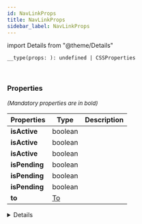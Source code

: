 ```yaml
---
id: NavLinkProps
title: NavLinkProps
sidebar_label: NavLinkProps
---
```


import Details from "@theme/Details"


```tsx
__type(props: ): undefined | CSSProperties
```
<br/>



### Properties

<font size="2"><i>(Mandatory properties are in bold)</i></font>

| Properties | Type | Description |
| --------- | ---- | ----------- |
| **isActive** | boolean |  |
| **isActive** | boolean |  |
| **isActive** | boolean |  |
| **isPending** | boolean |  |
| **isPending** | boolean |  |
| **isPending** | boolean |  |
| **to** | [To](/framework-api/types/To.md) |  |


<Details summary={<summary><b>Additional properties for advanced use cases</b></summary>}><div>

| Properties | Type | Description |
| --------- | ---- | ----------- |
| about | string |  |
| accessKey | string |  |
| aria-activedescendant | string | Identifies the currently active element when DOM focus is on a composite widget, textbox, group, or application. |
| aria-atomic | Booleanish | Indicates whether assistive technologies will present all, or only parts of, the changed region based on the change notifications defined by the aria-relevant attribute. |
| aria-autocomplete | inline \| both \| none \| list | Indicates whether inputting text could trigger display of one or more predictions of the user's intended value for an input and specifies how predictions would be<br/>presented if they are made. |
| aria-braillelabel | string | Defines a string value that labels the current element, which is intended to be converted into Braille. |
| aria-brailleroledescription | string | Defines a human-readable, author-localized abbreviated description for the role of an element, which is intended to be converted into Braille. |
| aria-busy | Booleanish |  |
| aria-checked | boolean \| false \| mixed \| true | Indicates the current "checked" state of checkboxes, radio buttons, and other widgets. |
| aria-colcount | number | Defines the total number of columns in a table, grid, or treegrid. |
| aria-colindex | number | Defines an element's column index or position with respect to the total number of columns within a table, grid, or treegrid. |
| aria-colindextext | string | Defines a human readable text alternative of aria-colindex. |
| aria-colspan | number | Defines the number of columns spanned by a cell or gridcell within a table, grid, or treegrid. |
| aria-controls | string | Identifies the element (or elements) whose contents or presence are controlled by the current element. |
| aria-current | boolean \| false \| time \| location \| page \| true \| step \| date | Indicates the element that represents the current item within a container or set of related elements. |
| aria-describedby | string | Identifies the element (or elements) that describes the object. |
| aria-description | string | Defines a string value that describes or annotates the current element. |
| aria-details | string | Identifies the element that provides a detailed, extended description for the object. |
| aria-disabled | Booleanish | Indicates that the element is perceivable but disabled, so it is not editable or otherwise operable. |
| aria-dropeffect | link \| none \| copy \| move \| execute \| popup | Indicates what functions can be performed when a dragged object is released on the drop target. |
| aria-errormessage | string | Identifies the element that provides an error message for the object. |
| aria-expanded | Booleanish | Indicates whether the element, or another grouping element it controls, is currently expanded or collapsed. |
| aria-flowto | string | Identifies the next element (or elements) in an alternate reading order of content which, at the user's discretion,<br/>allows assistive technology to override the general default of reading in document source order. |
| aria-grabbed | Booleanish | Indicates an element's "grabbed" state in a drag-and-drop operation. |
| aria-haspopup | boolean \| false \| grid \| dialog \| menu \| listbox \| true \| tree | Indicates the availability and type of interactive popup element, such as menu or dialog, that can be triggered by an element. |
| aria-hidden | Booleanish | Indicates whether the element is exposed to an accessibility API. |
| aria-invalid | boolean \| false \| true \| grammar \| spelling | Indicates the entered value does not conform to the format expected by the application. |
| aria-keyshortcuts | string | Indicates keyboard shortcuts that an author has implemented to activate or give focus to an element. |
| aria-label | string | Defines a string value that labels the current element. |
| aria-labelledby | string | Identifies the element (or elements) that labels the current element. |
| aria-level | number | Defines the hierarchical level of an element within a structure. |
| aria-live | off \| assertive \| polite | Indicates that an element will be updated, and describes the types of updates the user agents, assistive technologies, and user can expect from the live region. |
| aria-modal | Booleanish | Indicates whether an element is modal when displayed. |
| aria-multiline | Booleanish | Indicates whether a text box accepts multiple lines of input or only a single line. |
| aria-multiselectable | Booleanish | Indicates that the user may select more than one item from the current selectable descendants. |
| aria-orientation | horizontal \| vertical | Indicates whether the element's orientation is horizontal, vertical, or unknown/ambiguous. |
| aria-owns | string | Identifies an element (or elements) in order to define a visual, functional, or contextual parent/child relationship<br/>between DOM elements where the DOM hierarchy cannot be used to represent the relationship. |
| aria-placeholder | string | Defines a short hint (a word or short phrase) intended to aid the user with data entry when the control has no value.<br/>A hint could be a sample value or a brief description of the expected format. |
| aria-posinset | number | Defines an element's number or position in the current set of listitems or treeitems. Not required if all elements in the set are present in the DOM. |
| aria-pressed | boolean \| false \| mixed \| true | Indicates the current "pressed" state of toggle buttons. |
| aria-readonly | Booleanish | Indicates that the element is not editable, but is otherwise operable. |
| aria-relevant | all \| text \| additions \| additions removals \| additions text \| removals \| removals additions \| removals text \| text additions \| text removals | Indicates what notifications the user agent will trigger when the accessibility tree within a live region is modified. |
| aria-required | Booleanish | Indicates that user input is required on the element before a form may be submitted. |
| aria-roledescription | string | Defines a human-readable, author-localized description for the role of an element. |
| aria-rowcount | number | Defines the total number of rows in a table, grid, or treegrid. |
| aria-rowindex | number | Defines an element's row index or position with respect to the total number of rows within a table, grid, or treegrid. |
| aria-rowindextext | string | Defines a human readable text alternative of aria-rowindex. |
| aria-rowspan | number | Defines the number of rows spanned by a cell or gridcell within a table, grid, or treegrid. |
| aria-selected | Booleanish | Indicates the current "selected" state of various widgets. |
| aria-setsize | number | Defines the number of items in the current set of listitems or treeitems. Not required if all elements in the set are present in the DOM. |
| aria-sort | none \| other \| ascending \| descending | Indicates if items in a table or grid are sorted in ascending or descending order. |
| aria-valuemax | number | Defines the maximum allowed value for a range widget. |
| aria-valuemin | number | Defines the minimum allowed value for a range widget. |
| aria-valuenow | number | Defines the current value for a range widget. |
| aria-valuetext | string | Defines the human readable text alternative of aria-valuenow for a range widget. |
| autoCapitalize | string |  |
| autoCorrect | string |  |
| autoFocus | boolean |  |
| autoSave | string |  |
| caseSensitive | boolean |  |
| children | ReactNode \|  |  |
| className | string \|  |  |
| color | string |  |
| content | string |  |
| contentEditable | inherit \| Booleanish |  |
| contextMenu | string |  |
| dangerouslySetInnerHTML |  |  |
| datatype | string |  |
| defaultChecked | boolean |  |
| defaultValue | string \| number \|  |  |
| dir | string |  |
| download | any |  |
| draggable | Booleanish |  |
| end | boolean |  |
| hidden | boolean |  |
| hrefLang | string |  |
| id | string |  |
| inlist | any |  |
| inputMode | search \| numeric \| none \| url \| text \| decimal \| tel \| email | Hints at the type of data that might be entered by the user while editing the element or its contents |
| is | string | Specify that a standard HTML element should behave like a defined custom built-in element |
| itemID | string |  |
| itemProp | string |  |
| itemRef | string |  |
| itemScope | boolean |  |
| itemType | string |  |
| lang | string |  |
| media | string |  |
| nonce | string |  |
| onAbort | ReactEventHandler<HTMLAnchorElement\> |  |
| onAbortCapture | ReactEventHandler<HTMLAnchorElement\> |  |
| onAnimationEnd | AnimationEventHandler<HTMLAnchorElement\> |  |
| onAnimationEndCapture | AnimationEventHandler<HTMLAnchorElement\> |  |
| onAnimationIteration | AnimationEventHandler<HTMLAnchorElement\> |  |
| onAnimationIterationCapture | AnimationEventHandler<HTMLAnchorElement\> |  |
| onAnimationStart | AnimationEventHandler<HTMLAnchorElement\> |  |
| onAnimationStartCapture | AnimationEventHandler<HTMLAnchorElement\> |  |
| onAuxClick | MouseEventHandler<HTMLAnchorElement\> |  |
| onAuxClickCapture | MouseEventHandler<HTMLAnchorElement\> |  |
| onBeforeInput | FormEventHandler<HTMLAnchorElement\> |  |
| onBeforeInputCapture | FormEventHandler<HTMLAnchorElement\> |  |
| onBlur | FocusEventHandler<HTMLAnchorElement\> |  |
| onBlurCapture | FocusEventHandler<HTMLAnchorElement\> |  |
| onCanPlay | ReactEventHandler<HTMLAnchorElement\> |  |
| onCanPlayCapture | ReactEventHandler<HTMLAnchorElement\> |  |
| onCanPlayThrough | ReactEventHandler<HTMLAnchorElement\> |  |
| onCanPlayThroughCapture | ReactEventHandler<HTMLAnchorElement\> |  |
| onChange | FormEventHandler<HTMLAnchorElement\> |  |
| onChangeCapture | FormEventHandler<HTMLAnchorElement\> |  |
| onClick | MouseEventHandler<HTMLAnchorElement\> |  |
| onClickCapture | MouseEventHandler<HTMLAnchorElement\> |  |
| onCompositionEnd | CompositionEventHandler<HTMLAnchorElement\> |  |
| onCompositionEndCapture | CompositionEventHandler<HTMLAnchorElement\> |  |
| onCompositionStart | CompositionEventHandler<HTMLAnchorElement\> |  |
| onCompositionStartCapture | CompositionEventHandler<HTMLAnchorElement\> |  |
| onCompositionUpdate | CompositionEventHandler<HTMLAnchorElement\> |  |
| onCompositionUpdateCapture | CompositionEventHandler<HTMLAnchorElement\> |  |
| onContextMenu | MouseEventHandler<HTMLAnchorElement\> |  |
| onContextMenuCapture | MouseEventHandler<HTMLAnchorElement\> |  |
| onCopy | ClipboardEventHandler<HTMLAnchorElement\> |  |
| onCopyCapture | ClipboardEventHandler<HTMLAnchorElement\> |  |
| onCut | ClipboardEventHandler<HTMLAnchorElement\> |  |
| onCutCapture | ClipboardEventHandler<HTMLAnchorElement\> |  |
| onDoubleClick | MouseEventHandler<HTMLAnchorElement\> |  |
| onDoubleClickCapture | MouseEventHandler<HTMLAnchorElement\> |  |
| onDrag | DragEventHandler<HTMLAnchorElement\> |  |
| onDragCapture | DragEventHandler<HTMLAnchorElement\> |  |
| onDragEnd | DragEventHandler<HTMLAnchorElement\> |  |
| onDragEndCapture | DragEventHandler<HTMLAnchorElement\> |  |
| onDragEnter | DragEventHandler<HTMLAnchorElement\> |  |
| onDragEnterCapture | DragEventHandler<HTMLAnchorElement\> |  |
| onDragExit | DragEventHandler<HTMLAnchorElement\> |  |
| onDragExitCapture | DragEventHandler<HTMLAnchorElement\> |  |
| onDragLeave | DragEventHandler<HTMLAnchorElement\> |  |
| onDragLeaveCapture | DragEventHandler<HTMLAnchorElement\> |  |
| onDragOver | DragEventHandler<HTMLAnchorElement\> |  |
| onDragOverCapture | DragEventHandler<HTMLAnchorElement\> |  |
| onDragStart | DragEventHandler<HTMLAnchorElement\> |  |
| onDragStartCapture | DragEventHandler<HTMLAnchorElement\> |  |
| onDrop | DragEventHandler<HTMLAnchorElement\> |  |
| onDropCapture | DragEventHandler<HTMLAnchorElement\> |  |
| onDurationChange | ReactEventHandler<HTMLAnchorElement\> |  |
| onDurationChangeCapture | ReactEventHandler<HTMLAnchorElement\> |  |
| onEmptied | ReactEventHandler<HTMLAnchorElement\> |  |
| onEmptiedCapture | ReactEventHandler<HTMLAnchorElement\> |  |
| onEncrypted | ReactEventHandler<HTMLAnchorElement\> |  |
| onEncryptedCapture | ReactEventHandler<HTMLAnchorElement\> |  |
| onEnded | ReactEventHandler<HTMLAnchorElement\> |  |
| onEndedCapture | ReactEventHandler<HTMLAnchorElement\> |  |
| onError | ReactEventHandler<HTMLAnchorElement\> |  |
| onErrorCapture | ReactEventHandler<HTMLAnchorElement\> |  |
| onFocus | FocusEventHandler<HTMLAnchorElement\> |  |
| onFocusCapture | FocusEventHandler<HTMLAnchorElement\> |  |
| onGotPointerCapture | PointerEventHandler<HTMLAnchorElement\> |  |
| onGotPointerCaptureCapture | PointerEventHandler<HTMLAnchorElement\> |  |
| onInput | FormEventHandler<HTMLAnchorElement\> |  |
| onInputCapture | FormEventHandler<HTMLAnchorElement\> |  |
| onInvalid | FormEventHandler<HTMLAnchorElement\> |  |
| onInvalidCapture | FormEventHandler<HTMLAnchorElement\> |  |
| onKeyDown | KeyboardEventHandler<HTMLAnchorElement\> |  |
| onKeyDownCapture | KeyboardEventHandler<HTMLAnchorElement\> |  |
| onKeyPress | KeyboardEventHandler<HTMLAnchorElement\> |  |
| onKeyPressCapture | KeyboardEventHandler<HTMLAnchorElement\> |  |
| onKeyUp | KeyboardEventHandler<HTMLAnchorElement\> |  |
| onKeyUpCapture | KeyboardEventHandler<HTMLAnchorElement\> |  |
| onLoad | ReactEventHandler<HTMLAnchorElement\> |  |
| onLoadCapture | ReactEventHandler<HTMLAnchorElement\> |  |
| onLoadedData | ReactEventHandler<HTMLAnchorElement\> |  |
| onLoadedDataCapture | ReactEventHandler<HTMLAnchorElement\> |  |
| onLoadedMetadata | ReactEventHandler<HTMLAnchorElement\> |  |
| onLoadedMetadataCapture | ReactEventHandler<HTMLAnchorElement\> |  |
| onLoadStart | ReactEventHandler<HTMLAnchorElement\> |  |
| onLoadStartCapture | ReactEventHandler<HTMLAnchorElement\> |  |
| onLostPointerCapture | PointerEventHandler<HTMLAnchorElement\> |  |
| onLostPointerCaptureCapture | PointerEventHandler<HTMLAnchorElement\> |  |
| onMouseDown | MouseEventHandler<HTMLAnchorElement\> |  |
| onMouseDownCapture | MouseEventHandler<HTMLAnchorElement\> |  |
| onMouseEnter | MouseEventHandler<HTMLAnchorElement\> |  |
| onMouseLeave | MouseEventHandler<HTMLAnchorElement\> |  |
| onMouseMove | MouseEventHandler<HTMLAnchorElement\> |  |
| onMouseMoveCapture | MouseEventHandler<HTMLAnchorElement\> |  |
| onMouseOut | MouseEventHandler<HTMLAnchorElement\> |  |
| onMouseOutCapture | MouseEventHandler<HTMLAnchorElement\> |  |
| onMouseOver | MouseEventHandler<HTMLAnchorElement\> |  |
| onMouseOverCapture | MouseEventHandler<HTMLAnchorElement\> |  |
| onMouseUp | MouseEventHandler<HTMLAnchorElement\> |  |
| onMouseUpCapture | MouseEventHandler<HTMLAnchorElement\> |  |
| onPaste | ClipboardEventHandler<HTMLAnchorElement\> |  |
| onPasteCapture | ClipboardEventHandler<HTMLAnchorElement\> |  |
| onPause | ReactEventHandler<HTMLAnchorElement\> |  |
| onPauseCapture | ReactEventHandler<HTMLAnchorElement\> |  |
| onPlay | ReactEventHandler<HTMLAnchorElement\> |  |
| onPlayCapture | ReactEventHandler<HTMLAnchorElement\> |  |
| onPlaying | ReactEventHandler<HTMLAnchorElement\> |  |
| onPlayingCapture | ReactEventHandler<HTMLAnchorElement\> |  |
| onPointerCancel | PointerEventHandler<HTMLAnchorElement\> |  |
| onPointerCancelCapture | PointerEventHandler<HTMLAnchorElement\> |  |
| onPointerDown | PointerEventHandler<HTMLAnchorElement\> |  |
| onPointerDownCapture | PointerEventHandler<HTMLAnchorElement\> |  |
| onPointerEnter | PointerEventHandler<HTMLAnchorElement\> |  |
| onPointerEnterCapture | PointerEventHandler<HTMLAnchorElement\> |  |
| onPointerLeave | PointerEventHandler<HTMLAnchorElement\> |  |
| onPointerLeaveCapture | PointerEventHandler<HTMLAnchorElement\> |  |
| onPointerMove | PointerEventHandler<HTMLAnchorElement\> |  |
| onPointerMoveCapture | PointerEventHandler<HTMLAnchorElement\> |  |
| onPointerOut | PointerEventHandler<HTMLAnchorElement\> |  |
| onPointerOutCapture | PointerEventHandler<HTMLAnchorElement\> |  |
| onPointerOver | PointerEventHandler<HTMLAnchorElement\> |  |
| onPointerOverCapture | PointerEventHandler<HTMLAnchorElement\> |  |
| onPointerUp | PointerEventHandler<HTMLAnchorElement\> |  |
| onPointerUpCapture | PointerEventHandler<HTMLAnchorElement\> |  |
| onProgress | ReactEventHandler<HTMLAnchorElement\> |  |
| onProgressCapture | ReactEventHandler<HTMLAnchorElement\> |  |
| onRateChange | ReactEventHandler<HTMLAnchorElement\> |  |
| onRateChangeCapture | ReactEventHandler<HTMLAnchorElement\> |  |
| onReset | FormEventHandler<HTMLAnchorElement\> |  |
| onResetCapture | FormEventHandler<HTMLAnchorElement\> |  |
| onResize | ReactEventHandler<HTMLAnchorElement\> |  |
| onResizeCapture | ReactEventHandler<HTMLAnchorElement\> |  |
| onScroll | UIEventHandler<HTMLAnchorElement\> |  |
| onScrollCapture | UIEventHandler<HTMLAnchorElement\> |  |
| onSeeked | ReactEventHandler<HTMLAnchorElement\> |  |
| onSeekedCapture | ReactEventHandler<HTMLAnchorElement\> |  |
| onSeeking | ReactEventHandler<HTMLAnchorElement\> |  |
| onSeekingCapture | ReactEventHandler<HTMLAnchorElement\> |  |
| onSelect | ReactEventHandler<HTMLAnchorElement\> |  |
| onSelectCapture | ReactEventHandler<HTMLAnchorElement\> |  |
| onStalled | ReactEventHandler<HTMLAnchorElement\> |  |
| onStalledCapture | ReactEventHandler<HTMLAnchorElement\> |  |
| onSubmit | FormEventHandler<HTMLAnchorElement\> |  |
| onSubmitCapture | FormEventHandler<HTMLAnchorElement\> |  |
| onSuspend | ReactEventHandler<HTMLAnchorElement\> |  |
| onSuspendCapture | ReactEventHandler<HTMLAnchorElement\> |  |
| onTimeUpdate | ReactEventHandler<HTMLAnchorElement\> |  |
| onTimeUpdateCapture | ReactEventHandler<HTMLAnchorElement\> |  |
| onTouchCancel | TouchEventHandler<HTMLAnchorElement\> |  |
| onTouchCancelCapture | TouchEventHandler<HTMLAnchorElement\> |  |
| onTouchEnd | TouchEventHandler<HTMLAnchorElement\> |  |
| onTouchEndCapture | TouchEventHandler<HTMLAnchorElement\> |  |
| onTouchMove | TouchEventHandler<HTMLAnchorElement\> |  |
| onTouchMoveCapture | TouchEventHandler<HTMLAnchorElement\> |  |
| onTouchStart | TouchEventHandler<HTMLAnchorElement\> |  |
| onTouchStartCapture | TouchEventHandler<HTMLAnchorElement\> |  |
| onTransitionEnd | TransitionEventHandler<HTMLAnchorElement\> |  |
| onTransitionEndCapture | TransitionEventHandler<HTMLAnchorElement\> |  |
| onVolumeChange | ReactEventHandler<HTMLAnchorElement\> |  |
| onVolumeChangeCapture | ReactEventHandler<HTMLAnchorElement\> |  |
| onWaiting | ReactEventHandler<HTMLAnchorElement\> |  |
| onWaitingCapture | ReactEventHandler<HTMLAnchorElement\> |  |
| onWheel | WheelEventHandler<HTMLAnchorElement\> |  |
| onWheelCapture | WheelEventHandler<HTMLAnchorElement\> |  |
| ping | string |  |
| placeholder | string |  |
| prefix | string |  |
| preventScrollReset | boolean |  |
| property | string |  |
| radioGroup | string |  |
| referrerPolicy | HTMLAttributeReferrerPolicy |  |
| rel | string |  |
| relative | RelativeRoutingType |  |
| reloadDocument | boolean |  |
| replace | boolean |  |
| resource | string |  |
| results | number |  |
| rev | string |  |
| role | AriaRole |  |
| security | string |  |
| slot | string |  |
| spellCheck | Booleanish |  |
| state | any |  |
| style | CSSProperties \|  |  |
| suppressContentEditableWarning | boolean |  |
| suppressHydrationWarning | boolean |  |
| tabIndex | number |  |
| target | HTMLAttributeAnchorTarget |  |
| title | string |  |
| translate | yes \| no |  |
| type | string |  |
| typeof | string |  |
| unselectable | on \| off |  |
| vocab | string |  |


</div></Details>
